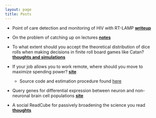 ```yaml
---
layout: page
title: Posts
---
```


* Point of care detection and monitoring of HIV with RT-LAMP **[writeup](pots/poc-rtlamp.md)**

* On the problem of catching up on lectures **[notes](posts/lecture-catch-up.md)**

* To what extent should you accept the theoretical distribution of dice rolls when making decisions in finite roll board games like Catan? **[thoughts and simulations](posts/catan-dice-roll-distributions.md)**

* If your job allows you to work remote, where should you move to maximize spending power? **[site](shiny/income_ranker.html)** 
    * Source code and estimation procedure found [here](https://github.com/aditharun/income_distr)

* Query genes for differential expression between neuron and non-neuronal brain cell populations **[site](shiny/allen_shiny.html)**

* A social ReadCube for passively broadening the science you read **[thoughts](posts/paper-sharing-platform.md)**